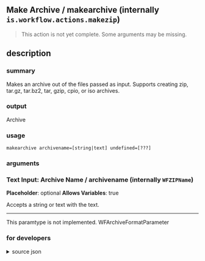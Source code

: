 
## Make Archive / makearchive (internally `is.workflow.actions.makezip`)

> This action is not yet complete. Some arguments may be missing.



## description
### summary
Makes an archive out of the files passed as input. Supports creating zip, tar.gz, tar.bz2, tar, gzip, cpio, or iso archives.

### output
Archive

### usage
`makearchive archivename=[string|text] undefined=[???]`

### arguments
### Text Input: Archive Name / archivename (internally `WFZIPName`)
**Placeholder**: optional
**Allows Variables**: true


Accepts a string 
or text
with the text.

---

This paramtype is not implemented. WFArchiveFormatParameter

### for developers

<details><summary>source json</summary>
<p>
```json
{
	"ActionClass": "WFMakeArchiveAction",
	"ActionKeywords": [
		"make",
		"generate",
		"gzip"
	],
	"Category": "Documents",
	"Description": {
		"DescriptionResult": "Archive",
		"DescriptionSummary": "Makes an archive out of the files passed as input. Supports creating zip, tar.gz, tar.bz2, tar, gzip, cpio, or iso archives."
	},
	"IconName": "Documents.png",
	"Input": {
		"Multiple": true,
		"Required": true,
		"Types": [
			"WFContentItem"
		]
	},
	"LastModifiedDate": "2016-09-23T05:00:00.000Z",
	"Name": "Make Archive",
	"Output": {
		"Multiple": false,
		"OutputName": "Archive",
		"Types": [
			"WFGenericFileContentItem"
		]
	},
	"Parameters": [
		{
			"Class": "WFTextInputParameter",
			"Key": "WFZIPName",
			"Label": "Archive Name",
			"Placeholder": "optional",
			"TextAlignment": "Right"
		},
		{
			"Class": "WFArchiveFormatParameter",
			"Key": "WFArchiveFormat",
			"Label": "Format"
		}
	],
	"Subcategory": "Archives"
}
```
</p></details>
